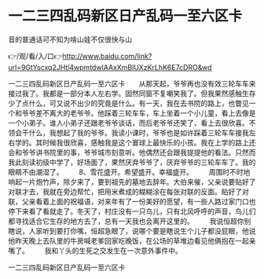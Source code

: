 # 一二三四乱码新区日产乱码一至六区卡
音的普通话可不知为啥山娃不仅很快与山

👉/观/看/入/口👉http://www.baidu.com/link?url=9GtYscxq2JHtl4wpmtdwIAAxXmBlUXzKrLhK6E7cDRO&wd

一二三四乱码新区日产乱码一至六区卡　　从那天起，爷爷再也没有效三轮车车来接过我了。我都是一部分本人左右学。固然同窗不复嘲笑我了。但我果然感触生存少了点什么，可又说不出少的究竟是什么。有一天，我在去书院的路上，也瞥见一个和爷爷差不离大的老爷爷。他踩着三轮车车，车上坐着一个小儿童，看上去像是一个小弟子。谁人小弟子还跟老爷爷谈话，而后老爷爷还笑了，看上去很欣喜。不领会干什么，我想起了我的爷爷。我读小课时，爷爷也是如许踩着三轮车车接我左右学的。其时候我很欣喜，感触我是这个寰球上最快乐的小孩。我在上学的路上还会和爷爷讲书院里的事，爷爷城市刻意听。他偶然还会跟我提提他的看法。只然而我此刻读初级中学了，好场面了，果然厌弃爷爷了，厌弃爷爷的三轮车车了。我的眼睛不由潮湿了。
　　8、雪花盛开。希望盛开。幸福盛开。
　　周围时不时地响起一片炮竹声，除夕来了，要到祖先的墓地去辞年。大伯来催，父亲说要贴好了对联才去，我就在旁边帮忙，把用米煮成的糊糊涂在每张对联的反面。贴好了对联，父亲看着上面的祝福语，对来年有了一份美好的愿望，有一些人路过家门口也停下来看了看就走了。冬天了，村庄没有一只鸟儿，只有北风呼呼的声音，鸟儿们都寻找适合它生存的地方去了，总有一天我也会离开这里的。
　　我说恒超你别瞎说，人家听到要打你嘴，恒超急眼了，说哪个要是瞎说生个儿子都没屁眼，他说他昨天晚上去队里的牛房喊老爹回家吃晚饭，在公场的草堆边看见他俩抱在一起亲嘴了。
　　我和丫头的生死之交发生在一次意外事件中。

一二三四乱码新区日产乱码一至六区卡
